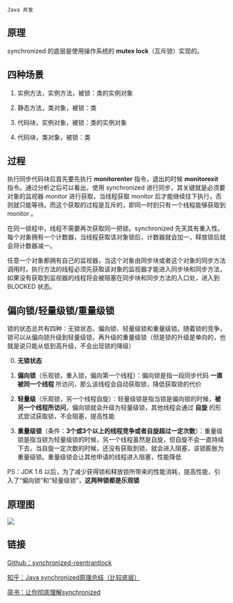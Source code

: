 `Java 并发`

## 原理

synchronized 的底层是使用操作系统的 **mutex lock**（互斥锁）实现的。

## 四种场景
1. 实例方法，实例方法，被锁：类的实例对象

2. 静态方法，类对象，被锁：类

3. 代码块，实例对象，被锁：类的实例对象

4. 代码块，类对象，被锁：类

## 过程
执行同步代码块后首先要先执行 **monitorenter** 指令，退出的时候 **monitorexit** 指令。通过分析之后可以看出，使用 synchronized 进行同步，其关键就是必须要对象的监视器 monitor 进行获取，当线程获取 monitor 后才能继续往下执行，否则就只能等待。而这个获取的过程是互斥的，即同一时刻只有一个线程能够获取到monitor 。

在同一锁程中，线程不需要再次获取同一把锁。synchronized 先天具有重入性。每个对象拥有一个计数器，当线程获取该对象锁后，计数器就会加一，释放锁后就会将计数器减一。

任意一个对象都拥有自己的监视器，当这个对象由同步块或者这个对象的同步方法调用时，执行方法的线程必须先获取该对象的监视器才能进入同步块和同步方法，如果没有获取到监视器的线程将会被阻塞在同步块和同步方法的入口处，进入到 BLOCKED 状态。

## 偏向锁/轻量级锁/重量级锁
锁的状态总共有四种：无锁状态、偏向锁、轻量级锁和重量级锁。随着锁的竞争，锁可以从偏向锁升级到轻量级锁，再升级的重量级锁（但是锁的升级是单向的，也就是说只能从低到高升级，不会出现锁的降级）

0. **无锁状态**

1. **偏向锁**（乐观锁，重入锁，偏向第一个线程）：偏向锁是指一段同步代码 **一直被同一个线程** 所访问，那么该线程会自动获取锁，降低获取锁的代价

2. **轻量级**（乐观锁，另一个线程自旋）：轻量级锁是指当锁是偏向锁的时候，**被另一个线程所访问**，偏向锁就会升级为轻量级锁，其他线程会通过 **自旋** 的形式尝试获取锁，不会阻塞，提高性能

3. **重量级锁**（条件：**3个或3个以上的线程竞争或者自旋超过一定次数**）：重量级锁是指当锁为轻量级锁的时候，另一个线程虽然是自旋，但自旋不会一直持续下去，当自旋一定次数的时候，还没有获取到锁，就会进入阻塞，该锁膨胀为重量级锁。重量级锁会让其他申请的线程进入阻塞，性能降低

PS：JDK 1.6 以后，为了减少获得锁和释放锁所带来的性能消耗，提高性能，引入了“偏向锁”和“轻量级锁”，**这两种锁都是乐观锁**

## 原理图
![](../assets/synchronized原理图.jpg)

## 链接
[Github：synchronized-reentrantlock](https://github.com/LRH1993/android_interview/blob/master/java/concurrence/synchronized-reentrantlock.md)

[知乎：Java synchronized原理总结（比较底层）](https://zhuanlan.zhihu.com/p/29866981)

[简书：让你彻底理解synchronized](https://www.jianshu.com/p/d53bf830fa09)